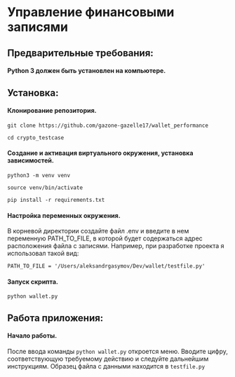 # Управление финансовыми записями
## Предварительные требования:
#### Python 3 должен быть установлен на компьютере.
## Установка:
#### Клонирование репозитория.
`git clone https://github.com/gazone-gazelle17/wallet_performance`

`cd crypto_testcase`
#### Создание и активация виртуального окружения, установка зависимостей.
`python3 -m venv venv`

`source venv/bin/activate`

`pip install -r requirements.txt`
#### Настройка переменных окружения.
В корневой директории создайте файл .env и введите в нем переменную PATH_TO_FILE, в которой будет содержаться адрес расположения файла с записями.
Например, при разработке проекта я использовал такой вид:

`PATH_TO_FILE = '/Users/aleksandrgasymov/Dev/wallet/testfile.py'`

#### Запуск скрипта.
`python wallet.py`
## Работа приложения:
#### Начало работы.
После ввода команды `python wallet.py` откроется меню.
Вводите цифру, соответствующую требуемому действию и следуйте дальнейшим инструкциям.
Образец файла с данными находится в `testfile.py`
